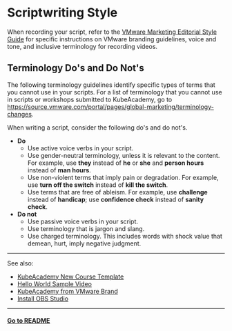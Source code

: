 # Scriptwriting Style 

When recording your script, refer to the [VMware Marketing Editorial Style Guide](https://www.vmware.com/content/dam/brand/photography-only/guidelines/writing-and-naming/editorial-style-guide/marketing-editorial-style-guide.pdf) for specific instructions on VMware branding guidelines, voice and tone, and inclusive terminology for recording videos. 

## Terminology Do's and Do Not's

The following terminology guidelines identify specific types of terms that you cannot use in your scripts. For a list of terminology that you cannot use in scripts or workshops submitted to KubeAcademy, go to https://source.vmware.com/portal/pages/global-marketing/terminology-changes.

When writing a script, consider the following do's and do not's.

- **Do** 
   - Use active voice verbs in your script.
   - Use gender-neutral terminology, unless it is relevant to the content. For example, use **they** instead of **he** or **she** and **person hours** instead of **man hours**. 
   - Use non-violent terms that imply pain or degradation. For example, use **turn off the switch** instead of **kill the switch**.
   - Use terms that are free of ableism. For example, use **challenge** instead of **handicap**; use **confidence check** instead of **sanity check**.
- **Do not** 
   - Use passive voice verbs in your script.
   - Use terminology that is jargon and slang.
   - Use charged terminology. This includes words with shock value that demean, hurt, imply negative judgment.

----
See also:

- [KubeAcademy New Course Template](kubeacademy-powerpoint-new-course-template.md)
- [Hello World Sample Video](hello-world-sample-video.md)
- [KubeAcademy from VMware Brand](kubeacademy-from-vmware-brand.md)
- [Install OBS Studio](../video-recording-setup/install-obs-studio.md)
 
----
#### **[Go to README](../README.md)** 


